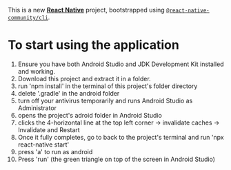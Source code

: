This is a new [**React Native**](https://reactnative.dev) project, bootstrapped using [`@react-native-community/cli`](https://github.com/react-native-community/cli).
# To start using the application
   1. Ensure you have both Android Studio and JDK Development Kit installed and working.
   2. Download this project and extract it in a folder.
   3. run 'npm install' in the terminal of this project's folder directory
   4. delete '.gradle' in the android folder
   5. turn off your antivirus temporarily and runs Android Studio as Administrator
   6. opens the project's adroid folder in Android Studio
   7. clicks the 4-horizontal line at the top left corner -> invalidate caches -> Invalidate and Restart
   8. Once it fully completes, go to back to the project's terminal and run 'npx react-native start'
   9. press 'a' to run as android
   10. Press 'run' (the green triangle on top of the screen in Android Studio) 
